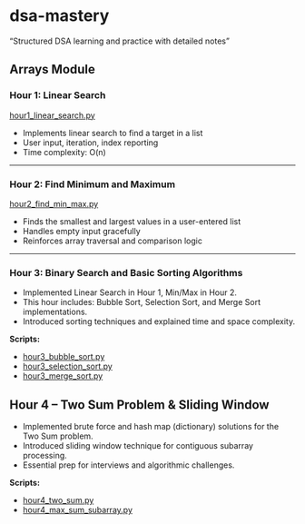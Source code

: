 # dsa-mastery
“Structured DSA learning and practice with detailed notes”

## Arrays Module

### Hour 1: Linear Search
[hour1_linear_search.py](arrays/hour1_linear_search.py)
- Implements linear search to find a target in a list
- User input, iteration, index reporting
- Time complexity: O(n)
---

### Hour 2: Find Minimum and Maximum
[hour2_find_min_max.py](arrays/hour2_find_min_max.py)
- Finds the smallest and largest values in a user-entered list
- Handles empty input gracefully
- Reinforces array traversal and comparison logic

---

### Hour 3: Binary Search and Basic Sorting Algorithms

- Implemented Linear Search in Hour 1, Min/Max in Hour 2.
- This hour includes: Bubble Sort, Selection Sort, and Merge Sort implementations.
- Introduced sorting techniques and explained time and space complexity.

**Scripts:**
- [hour3_bubble_sort.py](hour3_bubble_sort.py)
- [hour3_selection_sort.py](hour3_selection_sort.py)
- [hour3_merge_sort.py](arrays/hour3_merge_sort.py)

## Hour 4 – Two Sum Problem & Sliding Window

- Implemented brute force and hash map (dictionary) solutions for the Two Sum problem.
- Introduced sliding window technique for contiguous subarray processing.
- Essential prep for interviews and algorithmic challenges.

**Scripts:**
- [hour4_two_sum.py](hour4_two_sum.py)
- [hour4_max_sum_subarray.py](hour4_max_sum_subarray.py)



